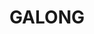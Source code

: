 ---
lastmod: '2025-04-06T06:05:20+00:00'
latitude: -34.572329
layout: suburb
longitude: 148.498501
postcode: '2585'
state: NSW
title: GALONG
url: /nsw/galong/
---